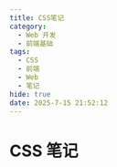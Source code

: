 ```yaml
---
title: CSS笔记
category:
  - Web 开发
  - 前端基础
tags:
  - CSS
  - 前端
  - Web
  - 笔记
hide: true
date: 2025-7-15 21:52:12
---
```


# CSS 笔记
